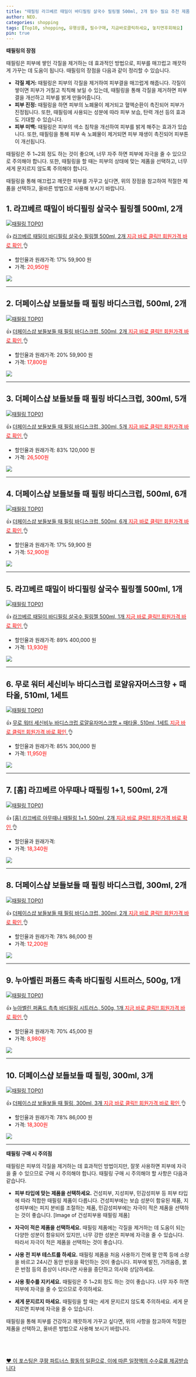 ```yaml
---
title: "때필링 라끄베르 때밀이 바디필링 살국수 필링젤 500ml, 2개 필수 필요 추천 제품 비교 최저 가격 비교 장점 구매 후기 구매평"
author: NEO.
categories: shopping
tags: [Top10, shopping, 유행상품, 필수구매, 지금바로클릭하세요, 놓치면후회해요]
pin: true
---
```

**때필링의 장점**

때필링은 피부에 쌓인 각질을 제거하는 데 효과적인 방법으로, 피부를 매끄럽고 깨끗하게 가꾸는 데 도움이 됩니다. 때필링의 장점을 다음과 같이 정리할 수 있습니다.

* **각질 제거:** 때필링은 피부의 각질을 제거하여 피부결을 매끄럽게 해줍니다. 각질이 쌓이면 피부가 거칠고 칙칙해 보일 수 있는데, 때필링을 통해 각질을 제거하면 피부결을 개선하고 피부를 밝게 만들어줍니다.
* **피부 진정:** 때필링을 하면 피부의 노폐물이 제거되고 혈액순환이 촉진되어 피부가 진정됩니다. 또한, 때필링에 사용되는 성분에 따라 피부 보습, 탄력 개선 등의 효과도 기대할 수 있습니다.
* **피부 미백:** 때필링은 피부의 색소 침착을 개선하여 피부를 밝게 해주는 효과가 있습니다. 또한, 때필링을 통해 피부 속 노폐물이 제거되면 피부 재생이 촉진되어 피부톤이 개선됩니다.

때필링은 주 1~2회 정도 하는 것이 좋으며, 너무 자주 하면 피부에 자극을 줄 수 있으므로 주의해야 합니다. 또한, 때필링을 할 때는 피부의 상태에 맞는 제품을 선택하고, 너무 세게 문지르지 않도록 주의해야 합니다.

때필링을 통해 매끄럽고 깨끗한 피부를 가꾸고 싶다면, 위의 장점을 참고하여 적절한 제품을 선택하고, 올바른 방법으로 사용해 보시기 바랍니다.

   

## 1. 라끄베르 때밀이 바디필링 살국수 필링젤 500ml, 2개

[![때필링 TOP01](https://thumbnail9.coupangcdn.com/thumbnails/remote/490x490ex/image/vendor_inventory/c3c9/cbe1f382043197b9d3cd5a3d7ef43cafd82c74b9cf979217f607b387a87b.jpg)](https://link.coupang.com/re/AFFSDP?lptag=AF3617701&subid=GithubCoopas&pageKey=5307695573&traceid=V0-153&itemId=20687171433&vendorItemId=86434375860)


👍 [라끄베르 때밀이 바디필링 살국수 필링젤 500ml, 2개 <font color=red> 지금 바로 클릭!! 회원가격 바로 확인 </font> ](https://link.coupang.com/re/AFFSDP?lptag=AF3617701&subid=GithubCoopas&pageKey=5307695573&traceid=V0-153&itemId=20687171433&vendorItemId=86434375860) 👌 


- 할인율과 원래가격: 17%  59,900   원
- 가격: <span style='color:red'>20,950원</span>

[![](/discount_price.png)](https://link.coupang.com/re/AFFSDP?lptag=AF3617701&subid=GithubCoopas&pageKey=5307695573&traceid=V0-153&itemId=20687171433&vendorItemId=86434375860)

---


   

## 2. 더페이스샵 보들보들 때 필링 바디스크럽, 500ml, 2개

[![때필링 TOP01](https://thumbnail8.coupangcdn.com/thumbnails/remote/490x490ex/image/vendor_inventory/e4e0/ee71a1ec5cf9edb675334f70bb1d1244747c26ad577e202d3d13765d8b39.jpg)](https://link.coupang.com/re/AFFSDP?lptag=AF3617701&subid=GithubCoopas&pageKey=6121527&traceid=V0-153&itemId=6109098415&vendorItemId=78711861552)


👍 [더페이스샵 보들보들 때 필링 바디스크럽, 500ml, 2개 <font color=red> 지금 바로 클릭!! 회원가격 바로 확인 </font> ](https://link.coupang.com/re/AFFSDP?lptag=AF3617701&subid=GithubCoopas&pageKey=6121527&traceid=V0-153&itemId=6109098415&vendorItemId=78711861552) 👌 


- 할인율과 원래가격: 20%  59,900   원
- 가격: <span style='color:red'>17,800원</span>

[![](/discount_price.png)](https://link.coupang.com/re/AFFSDP?lptag=AF3617701&subid=GithubCoopas&pageKey=6121527&traceid=V0-153&itemId=6109098415&vendorItemId=78711861552)

---


   

## 3. 더페이스샵 보들보들 때 필링 바디스크럽, 300ml, 5개

[![때필링 TOP01](https://thumbnail7.coupangcdn.com/thumbnails/remote/490x490ex/image/vendor_inventory/cc7c/fd38e9522f1c9d5113cd1c4a629848a9f7558431c2c6d4381647005d7506.jpg)](https://link.coupang.com/re/AFFSDP?lptag=AF3617701&subid=GithubCoopas&pageKey=6121527&traceid=V0-153&itemId=9264789812&vendorItemId=82122748146)


👍 [더페이스샵 보들보들 때 필링 바디스크럽, 300ml, 5개 <font color=red> 지금 바로 클릭!! 회원가격 바로 확인 </font> ](https://link.coupang.com/re/AFFSDP?lptag=AF3617701&subid=GithubCoopas&pageKey=6121527&traceid=V0-153&itemId=9264789812&vendorItemId=82122748146) 👌 


- 할인율과 원래가격: 83%  120,000   원
- 가격: <span style='color:red'>26,500원</span>

[![](/discount_price.png)](https://link.coupang.com/re/AFFSDP?lptag=AF3617701&subid=GithubCoopas&pageKey=6121527&traceid=V0-153&itemId=9264789812&vendorItemId=82122748146)

---


   

## 4. 더페이스샵 보들보들 때 필링 바디스크럽, 500ml, 6개

[![때필링 TOP01](https://thumbnail8.coupangcdn.com/thumbnails/remote/490x490ex/image/vendor_inventory/7741/0e181fcf398da3f504c7783b3ce7b59c10bcfb60b8298d84218af3783885.jpg)](https://link.coupang.com/re/AFFSDP?lptag=AF3617701&subid=GithubCoopas&pageKey=6121527&traceid=V0-153&itemId=15836391199&vendorItemId=87845438022)


👍 [더페이스샵 보들보들 때 필링 바디스크럽, 500ml, 6개 <font color=red> 지금 바로 클릭!! 회원가격 바로 확인 </font> ](https://link.coupang.com/re/AFFSDP?lptag=AF3617701&subid=GithubCoopas&pageKey=6121527&traceid=V0-153&itemId=15836391199&vendorItemId=87845438022) 👌 


- 할인율과 원래가격: 17%  59,900   원
- 가격: <span style='color:red'>52,900원</span>

[![](/discount_price.png)](https://link.coupang.com/re/AFFSDP?lptag=AF3617701&subid=GithubCoopas&pageKey=6121527&traceid=V0-153&itemId=15836391199&vendorItemId=87845438022)

---


   

## 5. 라끄베르 때밀이 바디필링 살국수 필링젤 500ml, 1개

[![때필링 TOP01](https://thumbnail10.coupangcdn.com/thumbnails/remote/490x490ex/image/vendor_inventory/d9d5/4cf090ad219ab8ca49d1fd093b06aaf31904cc71d45ddd031300120d8f5c.jpg)](https://link.coupang.com/re/AFFSDP?lptag=AF3617701&subid=GithubCoopas&pageKey=5307695573&traceid=V0-153&itemId=20273092663&vendorItemId=86434364252)


👍 [라끄베르 때밀이 바디필링 살국수 필링젤 500ml, 1개 <font color=red> 지금 바로 클릭!! 회원가격 바로 확인 </font> ](https://link.coupang.com/re/AFFSDP?lptag=AF3617701&subid=GithubCoopas&pageKey=5307695573&traceid=V0-153&itemId=20273092663&vendorItemId=86434364252) 👌 


- 할인율과 원래가격: 89%  400,000   원
- 가격: <span style='color:red'>13,930원</span>

[![](/discount_price.png)](https://link.coupang.com/re/AFFSDP?lptag=AF3617701&subid=GithubCoopas&pageKey=5307695573&traceid=V0-153&itemId=20273092663&vendorItemId=86434364252)

---


   

## 6. 무로 워터 세신비누 바디스크럽 로얄유자머스크향 + 때타올, 510ml, 1세트

[![때필링 TOP01](https://thumbnail8.coupangcdn.com/thumbnails/remote/490x490ex/image/retail/images/3834276985978032-6bd1fa3e-7c93-4b40-80c0-5d153806fdef.jpg)](https://link.coupang.com/re/AFFSDP?lptag=AF3617701&subid=GithubCoopas&pageKey=6828203534&traceid=V0-153&itemId=16202295032&vendorItemId=76468443059)


👍 [무로 워터 세신비누 바디스크럽 로얄유자머스크향 + 때타올, 510ml, 1세트 <font color=red> 지금 바로 클릭!! 회원가격 바로 확인 </font> ](https://link.coupang.com/re/AFFSDP?lptag=AF3617701&subid=GithubCoopas&pageKey=6828203534&traceid=V0-153&itemId=16202295032&vendorItemId=76468443059) 👌 


- 할인율과 원래가격: 85%  300,000   원
- 가격: <span style='color:red'>11,950원</span>

[![](/discount_price.png)](https://link.coupang.com/re/AFFSDP?lptag=AF3617701&subid=GithubCoopas&pageKey=6828203534&traceid=V0-153&itemId=16202295032&vendorItemId=76468443059)

---


   

## 7. [홈] 라끄베르 아무때나 때필링 1+1, 500ml, 2개

[![때필링 TOP01](https://thumbnail9.coupangcdn.com/thumbnails/remote/490x490ex/image/vendor_inventory/3f9c/ed48aaa6a1a878307b9030e402af11eca32bb9c968e6534d26148ab0d7d1.jpg)](https://link.coupang.com/re/AFFSDP?lptag=AF3617701&subid=GithubCoopas&pageKey=6878482513&traceid=V0-153&itemId=16476387180&vendorItemId=80590701592)


👍 [[홈] 라끄베르 아무때나 때필링 1+1, 500ml, 2개 <font color=red> 지금 바로 클릭!! 회원가격 바로 확인 </font> ](https://link.coupang.com/re/AFFSDP?lptag=AF3617701&subid=GithubCoopas&pageKey=6878482513&traceid=V0-153&itemId=16476387180&vendorItemId=80590701592) 👌 


- 할인율과 원래가격: 
- 가격: <span style='color:red'>18,340원</span>

[![](/discount_price.png)](https://link.coupang.com/re/AFFSDP?lptag=AF3617701&subid=GithubCoopas&pageKey=6878482513&traceid=V0-153&itemId=16476387180&vendorItemId=80590701592)

---


   

## 8. 더페이스샵 보들보들 때 필링 바디스크럽, 300ml, 2개

[![때필링 TOP01](https://thumbnail7.coupangcdn.com/thumbnails/remote/490x490ex/image/vendor_inventory/cc7c/fd38e9522f1c9d5113cd1c4a629848a9f7558431c2c6d4381647005d7506.jpg)](https://link.coupang.com/re/AFFSDP?lptag=AF3617701&subid=GithubCoopas&pageKey=6121527&traceid=V0-153&itemId=2765091138&vendorItemId=82122855877)


👍 [더페이스샵 보들보들 때 필링 바디스크럽, 300ml, 2개 <font color=red> 지금 바로 클릭!! 회원가격 바로 확인 </font> ](https://link.coupang.com/re/AFFSDP?lptag=AF3617701&subid=GithubCoopas&pageKey=6121527&traceid=V0-153&itemId=2765091138&vendorItemId=82122855877) 👌 


- 할인율과 원래가격: 78%  86,000   원
- 가격: <span style='color:red'>12,200원</span>

[![](/discount_price.png)](https://link.coupang.com/re/AFFSDP?lptag=AF3617701&subid=GithubCoopas&pageKey=6121527&traceid=V0-153&itemId=2765091138&vendorItemId=82122855877)

---


   

## 9. 누아벨린 퍼퓸드 촉촉 바디필링 시트러스, 500g, 1개

[![때필링 TOP01](https://thumbnail9.coupangcdn.com/thumbnails/remote/490x490ex/image/retail/images/2022/12/07/13/0/fd4c0633-49a3-4a61-8e64-f8ab0f25a0fb.jpg)](https://link.coupang.com/re/AFFSDP?lptag=AF3617701&subid=GithubCoopas&pageKey=5200211109&traceid=V0-153&itemId=13083604866&vendorItemId=84202956944)


👍 [누아벨린 퍼퓸드 촉촉 바디필링 시트러스, 500g, 1개 <font color=red> 지금 바로 클릭!! 회원가격 바로 확인 </font> ](https://link.coupang.com/re/AFFSDP?lptag=AF3617701&subid=GithubCoopas&pageKey=5200211109&traceid=V0-153&itemId=13083604866&vendorItemId=84202956944) 👌 


- 할인율과 원래가격: 70%  45,000   원
- 가격: <span style='color:red'>8,980원</span>

[![](/discount_price.png)](https://link.coupang.com/re/AFFSDP?lptag=AF3617701&subid=GithubCoopas&pageKey=5200211109&traceid=V0-153&itemId=13083604866&vendorItemId=84202956944)

---


   

## 10. 더페이스샵 보들보들 때 필링, 300ml, 3개

[![때필링 TOP01](https://thumbnail7.coupangcdn.com/thumbnails/remote/490x490ex/image/vendor_inventory/cc7c/fd38e9522f1c9d5113cd1c4a629848a9f7558431c2c6d4381647005d7506.jpg)](https://link.coupang.com/re/AFFSDP?lptag=AF3617701&subid=GithubCoopas&pageKey=6121527&traceid=V0-153&itemId=27376663&vendorItemId=82122855770)


👍 [더페이스샵 보들보들 때 필링, 300ml, 3개 <font color=red> 지금 바로 클릭!! 회원가격 바로 확인 </font> ](https://link.coupang.com/re/AFFSDP?lptag=AF3617701&subid=GithubCoopas&pageKey=6121527&traceid=V0-153&itemId=27376663&vendorItemId=82122855770) 👌 


- 할인율과 원래가격: 78%  86,000   원
- 가격: <span style='color:red'>18,300원</span>

[![](/discount_price.png)](https://link.coupang.com/re/AFFSDP?lptag=AF3617701&subid=GithubCoopas&pageKey=6121527&traceid=V0-153&itemId=27376663&vendorItemId=82122855770)

---
**때필링 구매 시 주의점**

때필링은 피부의 각질을 제거하는 데 효과적인 방법이지만, 잘못 사용하면 피부에 자극을 줄 수 있으므로 구매 시 주의해야 합니다. 때필링 구매 시 주의해야 할 사항은 다음과 같습니다.

* **피부 타입에 맞는 제품을 선택하세요.** 건성피부, 지성피부, 민감성피부 등 피부 타입에 따라 적합한 때필링 제품이 다릅니다. 건성피부에는 보습 성분이 함유된 제품, 지성피부에는 피지 분비를 조절하는 제품, 민감성피부에는 자극이 적은 제품을 선택하는 것이 좋습니다.
[Image of 건성피부용 때필링 제품]


* **자극이 적은 제품을 선택하세요.** 때필링 제품에는 각질을 제거하는 데 도움이 되는 다양한 성분이 함유되어 있지만, 너무 강한 성분은 피부에 자극을 줄 수 있습니다. 따라서 자극이 적은 제품을 선택하는 것이 좋습니다.
* **사용 전 피부 테스트를 하세요.** 때필링 제품을 처음 사용하기 전에 팔 안쪽 등에 소량을 바르고 24시간 동안 반응을 확인하는 것이 좋습니다. 피부에 발진, 가려움증, 붉은 반점 등의 증상이 나타나면 사용을 중단하고 의사와 상담하세요.
* **사용 횟수를 지키세요.** 때필링은 주 1~2회 정도 하는 것이 좋습니다. 너무 자주 하면 피부에 자극을 줄 수 있으므로 주의하세요.
* **세게 문지르지 마세요.** 때필링을 할 때는 세게 문지르지 않도록 주의하세요. 세게 문지르면 피부에 자극을 줄 수 있습니다.

때필링을 통해 피부를 건강하고 깨끗하게 가꾸고 싶다면, 위의 사항을 참고하여 적절한 제품을 선택하고, 올바른 방법으로 사용해 보시기 바랍니다.<br><br><br><br><br> [ ❤  이 포스팅은 쿠팡 파트너스 활동의 일환으로, 이에 따른 일정액의 수수료를 제공받습니다](https://link.coupang.com/a/bcEFyh)
